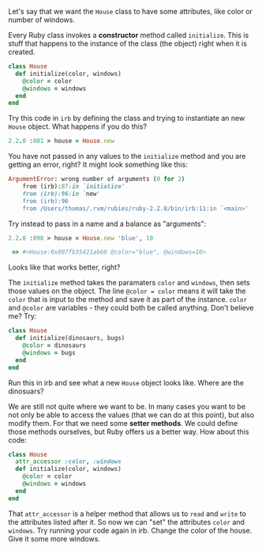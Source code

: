Let's say that we want the `House` class to have some attributes, like color or number of windows.

Every Ruby class invokes a **constructor** method called `initialize`. This is stuff that happens to the instance of the class (the object) right when it is created.

```ruby
class House  
  def initialize(color, windows)
    @color = color
    @windows = windows
  end
end
```

Try this code in `irb` by defining the class and trying to instantiate an new `House` object. What happens if you do this?

``` ruby
2.2.0 :001 > house = House.new
```

You have not passed in any values to the `initialize` method and you are getting an error, right? It might look something like this:

```ruby
ArgumentError: wrong number of arguments (0 for 2)
    from (irb):87:in `initialize'
    from (irb):96:in `new'
    from (irb):96
    from /Users/thomas/.rvm/rubies/ruby-2.2.0/bin/irb:11:in `<main>'
```

Try instead to pass in a name and a balance as "arguments":

```ruby
2.2.0 :098 > house = House.new 'blue', 10
``` 
``` ruby
 => #<House:0x007fb35421ab60 @color="blue", @windows=10>
```

Looks like that works better, right?

The `initialize` method takes the paramaters `color` and `windows`, then sets those values on the object. The line `@color = color` means it will take the `color` that is input to the method and save it as part of the instance. `color` and `@color` are variables - they could both be called anything. Don't believe me? Try:

```ruby
class House  
  def initialize(dinosaurs, bugs)
    @color = dinosaurs
    @windows = bugs
  end
end
```

Run this in irb and see what a new `House` object looks like. Where are the dinosuars?

We are still not quite where we want to be. In many cases you want to be not only be able to access the values (that we can do at this point), but also modify them. For that we need some **setter methods**. We could define those methods ourselves, but Ruby offers us a better way. How about this code:

```ruby
class House  
  attr_accessor :color, :windows
  def initialize(color, windows)
    @color = color
    @windows = windows
  end
end
```

That `attr_accessor` is a helper method that allows us to `read` and `write` to the attributes listed after it. So now we can "set" the attributes `color` and `windows`. Try running your code again in irb. Change the color of the house. Give it some more windows.